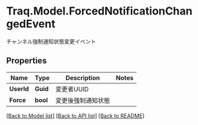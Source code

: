 # Traq.Model.ForcedNotificationChangedEvent
チャンネル強制通知状態変更イベント

## Properties

Name | Type | Description | Notes
------------ | ------------- | ------------- | -------------
**UserId** | **Guid** | 変更者UUID | 
**Force** | **bool** | 変更後強制通知状態 | 

[[Back to Model list]](../../README.md#documentation-for-models) [[Back to API list]](../../README.md#documentation-for-api-endpoints) [[Back to README]](../../README.md)

